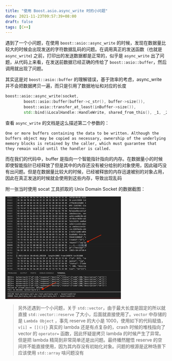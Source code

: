 ```yaml
---
title: "使用 Boost.asio.async_write 时的小问题"
date: 2021-11-23T09:57:39+08:00
draft: false
tags: [C++]
---
```


遇到了一个小问题，在使用 `boost::asio::async_write` 的时候，发现在数据量比较大的时候会出现发送的字符数据乱码的问题。在调用真正的发送函数（也就是 `async_write`) 之前，打印出的发送数据都是正常的，似乎是 `async_write` 出了问题，从代码上来看，在发送前数据已经正确的传给了 `boost::asio::buffer`，然后调用就出现了问题。

其实这是对 `boost::asio::buffer` 的理解错误，基于效率的考虑，async_write 并不会把数据拷贝一遍，而只是引用了数据地址和对应的长度


```c++
boost::asio::async_write(socket, 
        boost::asio::buffer(buffer->c_str(), buffer->size()), 
        boost::asio::transfer_at_least(inBuffer->size()), 
        std::bind(&LocalHandle::HandleWrite, shared_from_this(), _1, _2));
```

查看 `async_write` 的文档是这么描述第二个参数的：
```
One or more buffers containing the data to be written. Although the buffers object may be copied as necessary, ownership of the underlying memory blocks is retained by the caller, which must guarantee that they remain valid until the handler is called.
```

而在我们的代码中，buffer 是指向一个智能指针指向的内存。在数据量小的时候即使智能指针已经释放了但是其中的内存还没有被分给别的对象使用，因此碰巧没有出问题。但是在数据量比较大的时候，已经被释放的内存迅速被别的对象占用，因此在真正发送的时候就会使用到这些内存，导致出现乱码

附一张当时使用 socat 工具抓取的 Unix Domain Socket 的数据截图：

![image-20211219100055711](./boost.asio.aync_write.assets/image-20211219100055711.png)

> 另外还遇到一个小问题，关于 `std::vector`，由于最大长度是固定的所以就直接 `std::vector::reserve` 了大小，后面就直接使用了。`vector` 中存储的是 `Lambda Object` ，事先 reserve 的大小是 1000，使用如下的代码赋值，`v[i] = [](){}` 真实的 lambda 还是有点复杂的，crash 时候的堆栈指向了 vector 的 `operator=` 函数，因此怀疑是拷贝 lambda 的时候产生了异常。但是把 lambda 精简到非常简单还是出问题。最终幡然醒悟 reserve 的空间并不能直接使用，因为其内存没有初始化对象。问题的根源是这种场景下应该使用 `std::array` 啥问题没有



